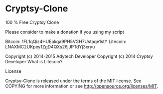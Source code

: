 # Cryptsy-Clone

100 % Free Cryptsy Clone

Please consider to make a donation if you using my script

Bitcoin:  1FL1qQiz4HUEakqa9PH5VGH7Ustaqe1stY
Litecoin: LNAXMC2UKpey1ZgD4QXs26jJPTdYj3xryu

Copyright (c) 2014-2015 Adytech Developer Copyright (c) 2014 Cryptsy Developer
What is Litecoin?



License

Cryptsy-Clone is released under the terms of the MIT license. See COPYING for more information or see http://opensource.org/licenses/MIT.

